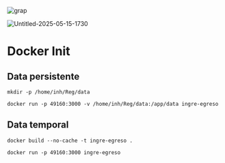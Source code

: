 ![grap](https://github.com/user-attachments/assets/5de3f512-98c1-4891-87a6-7c72bc67f974)

![Untitled-2025-05-15-1730](https://github.com/DomySosof/Reg/blob/d95e948b6afc6b63e4b589bbe7fb7dff4ac3ccbf)

# Docker Init


## Data persistente 

```
mkdir -p /home/inh/Reg/data
```
```
docker run -p 49160:3000 -v /home/inh/Reg/data:/app/data ingre-egreso
```


## Data temporal 
```
docker build --no-cache -t ingre-egreso .
```

```
docker run -p 49160:3000 ingre-egreso
```
